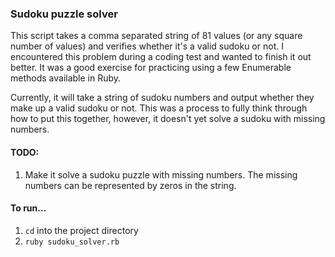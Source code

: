 ### Sudoku puzzle solver

This script takes a comma separated string of 81 values (or any square number of values) and verifies whether it's a valid sudoku or not.
I encountered this problem during a coding test and wanted to finish it out better. It was a good exercise for practicing using a few Enumerable methods available in Ruby.

Currently, it will take a string of sudoku numbers and output whether they make up a valid sudoku or not. This was a process to fully think through how to put this together, however, it doesn't yet solve a sudoku with missing numbers.

#### TODO:
1. Make it solve a sudoku puzzle with missing numbers. The missing numbers can be represented by zeros in the string.

#### To run...
1. `cd` into the project directory
2. `ruby sudoku_solver.rb`
